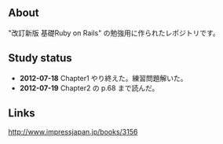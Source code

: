 ## About
"改訂新版 基礎Ruby on Rails" の勉強用に作られたレポジトリです。

## Study status
+ **2012-07-18**
Chapter1 やり終えた。練習問題解いた。
+ **2012-07-19**
Chapter2 の p.68 まで読んだ。

## Links
http://www.impressjapan.jp/books/3156

